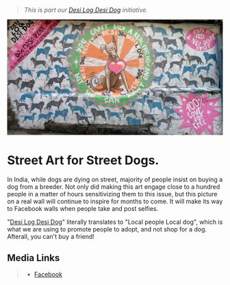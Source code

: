 <!--
Title: Street art for street dogs "Desi Log Desi Dog" (Adopt don't shop) - Culture Jam #02
Scripts: 
- //s.imgur.com/min/embed.js
-->

> <i>This is part our [Desi Log Desi Dog](/?p=desilogdesidog) initiative.</i>

![Graffiti promoting adoption of stray dogs](/markdown/23.JPG)

Street Art for Street Dogs.
=====

In India, while dogs are dying on street, majority of people insist on buying a dog from a breeder. Not only did making this art engage close to a hundred people in a matter of hours sensitivizing them to this issue, but this picture on a real wall will continue to inspire for months to come. It will make its way to Facebook walls when people take and post selfies.

"[Desi Log Desi Dog](/?p=desilogdesidog)" literally translates to "Local people Local dog", which is what we are using to promote people to adopt, and not shop for a dog. Afterall, you can't buy a friend! 

<center><blockquote class="imgur-embed-pub" lang="en" data-id="a/oIcqp"></blockquote></center>

Media Links 
---
> * [Facebook](https://www.facebook.com/worldlywags/posts/1026809744023930) 
